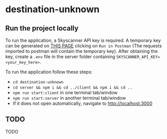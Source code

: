 # destination-unknown

## Run the project locally

To run the application, a Skyscanner API key is required. A temporary key can be generated on [THIS PAGE](https://skyscanner.github.io/slate/#flights-browse-prices) clicking on `Run in Postman` (The requests imported to postman will contain the temporary key). After obtaining the key, create a `.env` file in the server folder containing `SKYSCANNER_API_KEY=<your_key_here>`.

To run the application follow these steps:

- `cd destination-unknown`
- `cd server && npm i && cd ../client && npm i && cd ..`
- `npm run start:client` in one terminal tab/window
- `npm run start:server` in another terminal tab/window
- If it does not open automatically, navigate to [http://localhost:3000](http://localhost:3000)

## TODO

TODO
